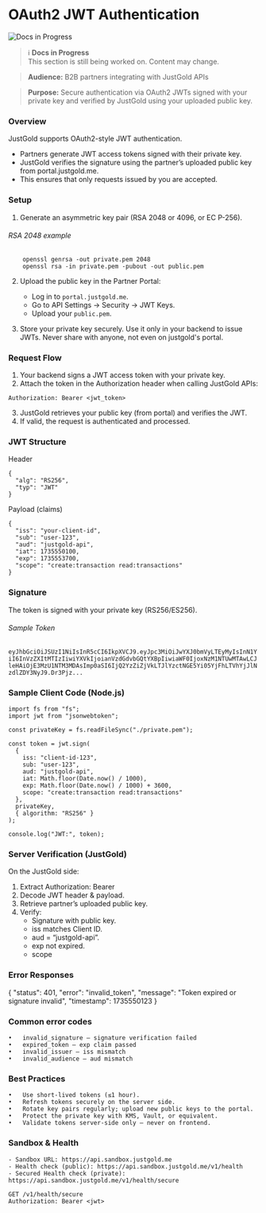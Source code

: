 # OAuth2 JWT Authentication

![Docs in Progress](https://img.shields.io/badge/status-in%20progress-blue)

> ℹ️ **Docs in Progress**  
> This section is still being worked on. Content may change.

> **Audience:** B2B partners integrating with JustGold APIs

> **Purpose:** Secure authentication via OAuth2 JWTs signed with your private key and verified by JustGold using your uploaded public key.


### Overview

JustGold supports OAuth2-style JWT authentication.
- Partners generate JWT access tokens signed with their private key.
- JustGold verifies the signature using the partner’s uploaded public key from portal.justgold.me.
- This ensures that only requests issued by you are accepted.

### Setup
1.	Generate an asymmetric key pair (RSA 2048 or 4096, or EC P-256).

###### RSA 2048 example
``` 
	openssl genrsa -out private.pem 2048
    openssl rsa -in private.pem -pubout -out public.pem
```

2.	Upload the public key in the Partner Portal:
	- Log in to `portal.justgold.me`.
	- Go to API Settings → Security → JWT Keys.
	- Upload your `public.pem`.

3.	Store your private key securely. Use it only in your backend to issue JWTs. Never share with anyone, not even on justgold's portal.


### Request Flow
1.	Your backend signs a JWT access token with your private key.
2.	Attach the token in the Authorization header when calling JustGold APIs:

``` Authorization: Bearer <jwt_token> ```

3.	JustGold retrieves your public key (from portal) and verifies the JWT.
4.	If valid, the request is authenticated and processed.


### JWT Structure

Header
```
{
  "alg": "RS256",
  "typ": "JWT"
}
```

Payload (claims)

``` 
{
  "iss": "your-client-id",
  "sub": "user-123",
  "aud": "justgold-api",
  "iat": 1735550100,
  "exp": 1735553700,
  "scope": "create:transaction read:transactions"
}
```

### Signature

The token is signed with your private key (RS256/ES256).


###### Sample Token

``` eyJhbGciOiJSUzI1NiIsInR5cCI6IkpXVCJ9.eyJpc3MiOiJwYXJ0bmVyLTEyMyIsInN1YiI6InVzZXItMTIzIiwiYXVkIjoianVzdGdvbGQtYXBpIiwiaWF0IjoxNzM1NTUwMTAwLCJleHAiOjE3MzU1NTM3MDAsImp0aSI6IjQ2YzZiZjVkLTJlYzctNGE5Yi05YjFhLTVhYjJlNzdlZDY3NyJ9.Dr3Pjz... ```



### Sample Client Code (Node.js)

```
import fs from "fs";
import jwt from "jsonwebtoken";

const privateKey = fs.readFileSync("./private.pem");

const token = jwt.sign(
  {
    iss: "client-id-123",
    sub: "user-123",
    aud: "justgold-api",
    iat: Math.floor(Date.now() / 1000),
    exp: Math.floor(Date.now() / 1000) + 3600,
    scope: "create:transaction read:transactions"
  },
  privateKey,
  { algorithm: "RS256" }
);

console.log("JWT:", token);
```

### Server Verification (JustGold)

On the JustGold side:
1.	Extract Authorization: Bearer <token>
2.	Decode JWT header & payload.
3.	Retrieve partner’s uploaded public key.
4.	Verify:
	- Signature with public key.
	- iss matches Client ID.
	- aud = “justgold-api”.
	- exp not expired.
	- scope

### Error Responses

{
  "status": 401,
  "error": "invalid_token",
  "message": "Token expired or signature invalid",
  "timestamp": 1735550123
}

### Common error codes
	•	invalid_signature — signature verification failed
	•	expired_token — exp claim passed
	•	invalid_issuer — iss mismatch
	•	invalid_audience — aud mismatch


### Best Practices
	•	Use short-lived tokens (≤1 hour).
	•	Refresh tokens securely on the server side.
	•	Rotate key pairs regularly; upload new public keys to the portal.
	•	Protect the private key with KMS, Vault, or equivalent.
	•	Validate tokens server-side only — never on frontend.

### Sandbox & Health
	- Sandbox URL: https://api.sandbox.justgold.me
	- Health check (public): https://api.sandbox.justgold.me/v1/health
	- Secured Health check (private): https://api.sandbox.justgold.me/v1/health/secure


``` 
GET /v1/health/secure
Authorization: Bearer <jwt>
```
